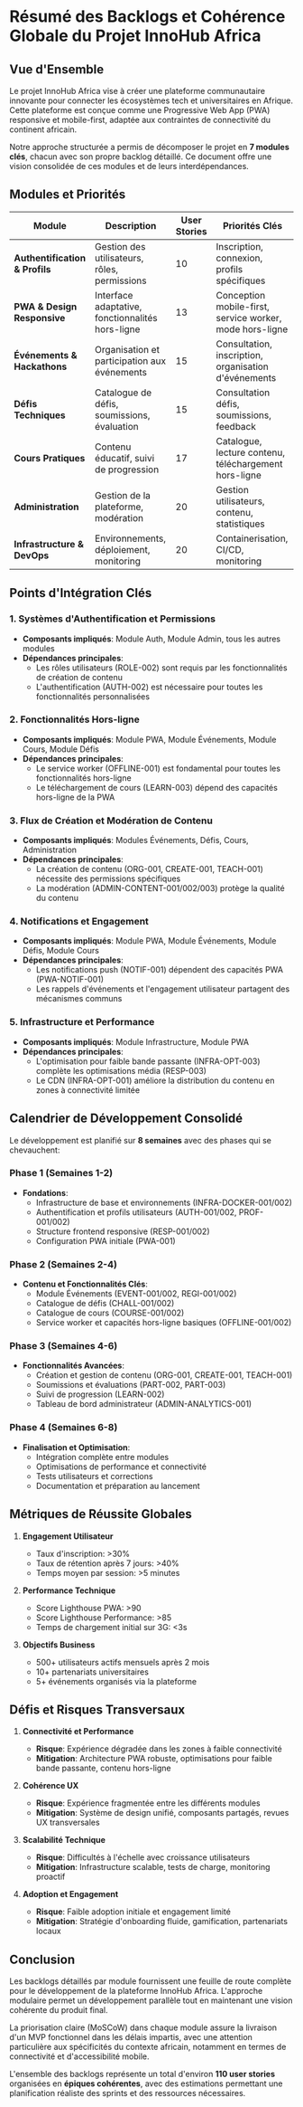 # Résumé des Backlogs et Cohérence Globale du Projet InnoHub Africa

## Vue d'Ensemble

Le projet InnoHub Africa vise à créer une plateforme communautaire innovante pour connecter les écosystèmes tech et universitaires en Afrique. Cette plateforme est conçue comme une Progressive Web App (PWA) responsive et mobile-first, adaptée aux contraintes de connectivité du continent africain.

Notre approche structurée a permis de décomposer le projet en **7 modules clés**, chacun avec son propre backlog détaillé. Ce document offre une vision consolidée de ces modules et de leurs interdépendances.

## Modules et Priorités

| Module | Description | User Stories | Priorités Clés |
|--------|-------------|--------------|----------------|
| **Authentification & Profils** | Gestion des utilisateurs, rôles, permissions | 10 | Inscription, connexion, profils spécifiques |
| **PWA & Design Responsive** | Interface adaptative, fonctionnalités hors-ligne | 13 | Conception mobile-first, service worker, mode hors-ligne |
| **Événements & Hackathons** | Organisation et participation aux événements | 15 | Consultation, inscription, organisation d'événements |
| **Défis Techniques** | Catalogue de défis, soumissions, évaluation | 15 | Consultation défis, soumissions, feedback |
| **Cours Pratiques** | Contenu éducatif, suivi de progression | 17 | Catalogue, lecture contenu, téléchargement hors-ligne |
| **Administration** | Gestion de la plateforme, modération | 20 | Gestion utilisateurs, contenu, statistiques |
| **Infrastructure & DevOps** | Environnements, déploiement, monitoring | 20 | Containerisation, CI/CD, monitoring |

## Points d'Intégration Clés

### 1. Systèmes d'Authentification et Permissions
- **Composants impliqués**: Module Auth, Module Admin, tous les autres modules
- **Dépendances principales**: 
  - Les rôles utilisateurs (ROLE-002) sont requis par les fonctionnalités de création de contenu
  - L'authentification (AUTH-002) est nécessaire pour toutes les fonctionnalités personnalisées

### 2. Fonctionnalités Hors-ligne
- **Composants impliqués**: Module PWA, Module Événements, Module Cours, Module Défis
- **Dépendances principales**:
  - Le service worker (OFFLINE-001) est fondamental pour toutes les fonctionnalités hors-ligne
  - Le téléchargement de cours (LEARN-003) dépend des capacités hors-ligne de la PWA

### 3. Flux de Création et Modération de Contenu
- **Composants impliqués**: Modules Événements, Défis, Cours, Administration
- **Dépendances principales**:
  - La création de contenu (ORG-001, CREATE-001, TEACH-001) nécessite des permissions spécifiques
  - La modération (ADMIN-CONTENT-001/002/003) protège la qualité du contenu

### 4. Notifications et Engagement
- **Composants impliqués**: Module PWA, Module Événements, Module Défis, Module Cours
- **Dépendances principales**:
  - Les notifications push (NOTIF-001) dépendent des capacités PWA (PWA-NOTIF-001)
  - Les rappels d'événements et l'engagement utilisateur partagent des mécanismes communs

### 5. Infrastructure et Performance
- **Composants impliqués**: Module Infrastructure, Module PWA
- **Dépendances principales**:
  - L'optimisation pour faible bande passante (INFRA-OPT-003) complète les optimisations média (RESP-003)
  - Le CDN (INFRA-OPT-001) améliore la distribution du contenu en zones à connectivité limitée

## Calendrier de Développement Consolidé

Le développement est planifié sur **8 semaines** avec des phases qui se chevauchent:

### Phase 1 (Semaines 1-2)
- **Fondations**:
  - Infrastructure de base et environnements (INFRA-DOCKER-001/002)
  - Authentification et profils utilisateurs (AUTH-001/002, PROF-001/002)
  - Structure frontend responsive (RESP-001/002)
  - Configuration PWA initiale (PWA-001)

### Phase 2 (Semaines 2-4)
- **Contenu et Fonctionnalités Clés**:
  - Module Événements (EVENT-001/002, REGI-001/002)
  - Catalogue de défis (CHALL-001/002)
  - Catalogue de cours (COURSE-001/002)
  - Service worker et capacités hors-ligne basiques (OFFLINE-001/002)

### Phase 3 (Semaines 4-6)
- **Fonctionnalités Avancées**:
  - Création et gestion de contenu (ORG-001, CREATE-001, TEACH-001)
  - Soumissions et évaluations (PART-002, PART-003)
  - Suivi de progression (LEARN-002)
  - Tableau de bord administrateur (ADMIN-ANALYTICS-001)

### Phase 4 (Semaines 6-8)
- **Finalisation et Optimisation**:
  - Intégration complète entre modules
  - Optimisations de performance et connectivité
  - Tests utilisateurs et corrections
  - Documentation et préparation au lancement

## Métriques de Réussite Globales

1. **Engagement Utilisateur**
   - Taux d'inscription: >30%
   - Taux de rétention après 7 jours: >40%
   - Temps moyen par session: >5 minutes

2. **Performance Technique**
   - Score Lighthouse PWA: >90
   - Score Lighthouse Performance: >85
   - Temps de chargement initial sur 3G: <3s

3. **Objectifs Business**
   - 500+ utilisateurs actifs mensuels après 2 mois
   - 10+ partenariats universitaires
   - 5+ événements organisés via la plateforme

## Défis et Risques Transversaux

1. **Connectivité et Performance**
   - **Risque**: Expérience dégradée dans les zones à faible connectivité
   - **Mitigation**: Architecture PWA robuste, optimisations pour faible bande passante, contenu hors-ligne

2. **Cohérence UX**
   - **Risque**: Expérience fragmentée entre les différents modules
   - **Mitigation**: Système de design unifié, composants partagés, revues UX transversales

3. **Scalabilité Technique**
   - **Risque**: Difficultés à l'échelle avec croissance utilisateurs
   - **Mitigation**: Infrastructure scalable, tests de charge, monitoring proactif

4. **Adoption et Engagement**
   - **Risque**: Faible adoption initiale et engagement limité
   - **Mitigation**: Stratégie d'onboarding fluide, gamification, partenariats locaux

## Conclusion

Les backlogs détaillés par module fournissent une feuille de route complète pour le développement de la plateforme InnoHub Africa. L'approche modulaire permet un développement parallèle tout en maintenant une vision cohérente du produit final. 

La priorisation claire (MoSCoW) dans chaque module assure la livraison d'un MVP fonctionnel dans les délais impartis, avec une attention particulière aux spécificités du contexte africain, notamment en termes de connectivité et d'accessibilité mobile.

L'ensemble des backlogs représente un total d'environ **110 user stories** organisées en **épiques cohérentes**, avec des estimations permettant une planification réaliste des sprints et des ressources nécessaires. 